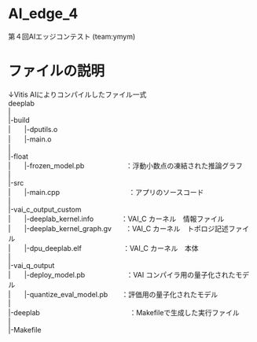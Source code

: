 # AI_edge_4
第４回AIエッジコンテスト (team:ymym)

# ファイルの説明

↓Vitis AIによりコンパイルしたファイル一式  
deeplab  
|  
|-build  
|　　|-dputils.o  
|　　|-main.o  
|  
|-float  
|　　|-frozen_model.pb　　　　　　：浮動小数点の凍結された推論グラフ  
|  
|-src  
|　　|-main.cpp　　　　　　　　　　：アプリのソースコード  
|  
|-vai_c_output_custom  
|　　|-deeplab_kernel.info　　　　：VAI_C カーネル　情報ファイル  
|　　|-deeplab_kernel_graph.gv　　：VAI_C カーネル　トポロジ記述ファイル  
|　　|-dpu_deeplab.elf　　　　　　：VAI_C カーネル　本体  
|  
|-vai_q_output  
|　　|-deploy_model.pb　　　　　　：VAI コンパイラ用の量子化されたモデル  
|　　|-quantize_eval_model.pb　　：評価用の量子化されたモデル  
|  
|-deeplab　　　　　　　　　　　　　：Makefileで生成した実行ファイル  
|  
|-Makefile  
